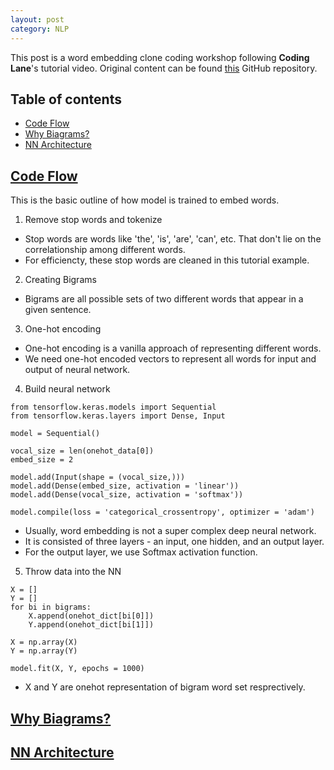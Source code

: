 ```yaml
---
layout: post
category: NLP
---
```


This post is a word embedding clone coding workshop following **Coding Lane**'s tutorial video. 
Original content can be found [this](https://github.com/Coding-Lane/Training-Word-Embeddings---Scratch) GitHub repository.

## Table of contents
- [Code Flow](#code-flow)
- [Why Biagrams?](#biagram)
- [NN Architecture](#nn)

## [Code Flow](#code-flow)

This is the basic outline of how model is trained to embed words.

1. Remove stop words and tokenize
  - Stop words are words like 'the', 'is', 'are', 'can', etc. That don't lie on the correlationship among different words.
  - For efficiencty, these stop words are cleaned in this tutorial example.

2. Creating Bigrams
  - Bigrams are all possible sets of two different words that appear in a given sentence.

3. One-hot encoding
  - One-hot encoding is a vanilla approach of representing different words.
  - We need one-hot encoded vectors to represent all words for input and output of neural network.

4. Build neural network

  ```
  from tensorflow.keras.models import Sequential
  from tensorflow.keras.layers import Dense, Input
  
  model = Sequential()
  
  vocal_size = len(onehot_data[0])
  embed_size = 2
  
  model.add(Input(shape = (vocal_size,)))
  model.add(Dense(embed_size, activation = 'linear'))
  model.add(Dense(vocal_size, activation = 'softmax'))
  
  model.compile(loss = 'categorical_crossentropy', optimizer = 'adam')
  ```

  - Usually, word embedding is not a super complex deep neural network.
  - It is consisted of three layers - an input, one hidden, and an output layer.
  - For the output layer, we use Softmax activation function.

5. Throw data into the NN

  ```
  X = []
  Y = []
  for bi in bigrams:
      X.append(onehot_dict[bi[0]])
      Y.append(onehot_dict[bi[1]])
  
  X = np.array(X)
  Y = np.array(Y)
  
  model.fit(X, Y, epochs = 1000)
  ```

  - X and Y are onehot representation of bigram word set resprectively.

## [Why Biagrams?](#biagram)
## [NN Architecture](#nn)

